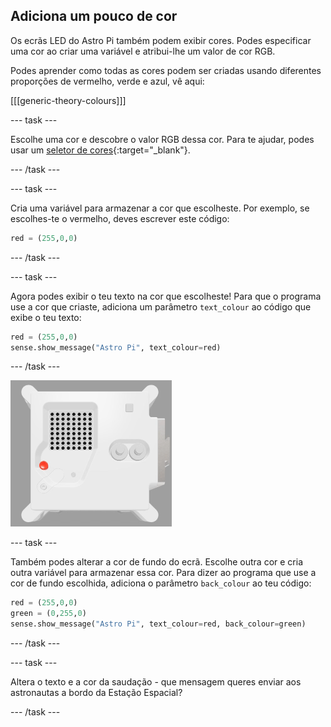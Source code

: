 ## Adiciona um pouco de cor

Os ecrãs LED do Astro Pi também podem exibir cores. Podes especificar uma cor ao criar uma variável e atribui-lhe um valor de cor RGB.

Podes aprender como todas as cores podem ser criadas usando diferentes proporções de vermelho, verde e azul, vê aqui:

[[[generic-theory-colours]]]

--- task ---

Escolhe uma cor e descobre o valor RGB dessa cor. Para te ajudar, podes usar um [seletor de cores](https://www.w3schools.com/colors/colors_rgb.asp){:target="_blank"}.

--- /task ---

--- task ---

Cria uma variável para armazenar a cor que escolheste. Por exemplo, se escolhes-te o vermelho, deves escrever este código:

```python
red = (255,0,0)
```

--- /task ---

--- task ---

Agora podes exibir o teu texto na cor que escolheste! Para que o programa use a cor que criaste, adiciona um parâmetro `text_colour` ao código que exibe o teu texto:

```python
red = (255,0,0)
sense.show_message("Astro Pi", text_colour=red)
```

--- /task ---

![The Trinket Sense HAT emulator running a sample program which scrolls the text "Astro Pi" across the LED matrix using red letters](images/M0_4.gif)

--- task ---

Também podes alterar a cor de fundo do ecrã. Escolhe outra cor e cria outra variável para armazenar essa cor. Para dizer ao programa que use a cor de fundo escolhida, adiciona o parâmetro `back_colour` ao teu código:

```python
red = (255,0,0)
green = (0,255,0)
sense.show_message("Astro Pi", text_colour=red, back_colour=green)
```

--- /task ---

--- task ---

Altera o texto e a cor da saudação - que mensagem queres enviar aos astronautas a bordo da Estação Espacial?

--- /task ---
